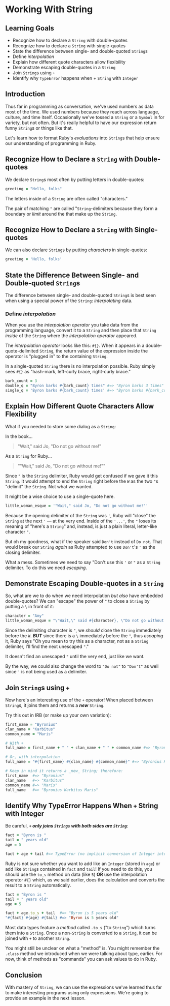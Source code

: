 # Working With String

## Learning Goals

* Recognize how to declare a `String` with double-quotes
* Recognize how to declare a `String` with single-quotes
* State the difference between single- and double-quoted `String`s
* Define _interpolation_
* Explain how different quote characters allow flexibility
* Demonstrate escaping double-quotes in a `String`
* Join `String`s using `+`
* Identify why `TypeError` happens when + `String` with `Integer`

## Introduction

Thus far in programming as conversation, we've used numbers as data most of the
time. We used numbers because they reach across language, culture, and time
itself.  Occasionally we've tossed a `String` or a `Symbol` in for variety, but
not often. But it's really helpful to have our expression return funny
`String`s or things like that.

Let's learn how to format Ruby's _evaluations_ into `String`s that help ensure
our understanding of programming in Ruby.

## Recognize How to Declare a `String` with Double-quotes

We declare `String`s most often by putting letters in double-quotes:

```ruby
greeting = "Hello, folks"
```

The letters inside of a `String` are often called "characters."

The pair of matching `"` are called "`String`-delimiters because they form a
boundary or _limit_ around the that make up the `String`.

## Recognize How to Declare a `String` with Single-quotes

We can also declare `String`s by putting _characters_ in single-quotes:

```ruby
greeting = 'Hello, folks'
```

## State the Difference Between Single- and Double-quoted `String`s

The difference between single- and double-quoted `String`s is best seen when
using a special power of the `String`: _interpolating_ data.
 
### Define _interpolation_

When you use the _interpolation operator_ you take data from the programming
language, convert it to a `String` and then place that `String` _inside_ of
the `String` where the _interpolation operator_ appeared.
 
The _interpolation operator_ looks like this: `#{}`. When it appears in a
double-quote-delimited `String`, the return value of the expression inside the
operator is "plugged in" to the containing `String`.

In a single-quoted `String` there is no interpolation possible. Ruby simply
sees `#{}` as "hash-mark, left-curly brace, right-curly brace."

```ruby
bark_count = 3
double_q = "Byron barks #{bark_count} times" #=> "Byron barks 3 times"
single_q = 'Byron barks #{bark_count} times' #=> "Byron barks #{bark_count} times"
```

## Explain How Different Quote Characters Allow Flexibility

What if you needed to store some dialog as a `String`:

In the book...

> "Wait," said Jo, "Do not go without me!"

As a `String` for Ruby...

> ""Wait," said Jo, "Do not go without me!""

Since `"` is the `String` delimiter, Ruby would get confused if we gave it this
`String`. It would attempt to end the `String` right before the `W` as the two
`"`s "delimit" the `String`.  Not what we wanted.

It might be a wise choice to use a single-quote here.

```ruby
little_woman_esque = '"Wait," said Jo, "Do not go without me!"'
```

Because the opening delimiter of the `String` was `'`, Ruby will "close" the
`String` at the next `'` &mdash; at the very end. Inside of the `'...'`, the
`"` loses its meaning of "here's a `String`" and, instead, is just a plain
literal,  letter-like character `"`.

But oh my goodness, what if the speaker said `Don't` instead of `Do not`.  That
would break our `String` _again_ as Ruby attempted to use `Don't`'s `'` as the
closing delimiter.

What a mess.  Sometimes we need to say "Don't use this `'` or `"` as a `String`
delimiter. To do this we need _escaping_.

## Demonstrate Escaping Double-quotes in a `String`

So, what are we to do when we need interpolation _but also_ have embedded
double-quotes? We can "escape" the power of `"` to close a `String` by putting
a `\` in front of it:

```ruby
character = "Amy"
little_woman_esque = "\"Wait,\" said #{character}, \"Do not go without me!\""
```

Since the delimiting character is `"`, we _should_ close the `String`
immediately before the `W`. ***BUT*** since there is a `\` immediately before
the `"`, thus _escaping_ it, Ruby says "Oh you mean to try this as a character,
not as a `String` delimiter, I'll find the next unescaped `"`."

It doesn't find an unescaped `"` until the very end, just like we want.

By the way, we could also change the word to `"Do not"` to `"Don't"` as well
since `'` is not being used as a delimiter.

## Join `String`s using `+`

Now here's an interesting use of the `+` operator! When placed between
`String`s, it joins them and returns a ***new*** `String`.

Try this out in IRB (or make up your own variation):

```ruby
first_name = "Byronius"
clan_name = "Karbitus"
common_name = "Maris"

# With +
full_name = first_name + " " + clan_name + " " + common_name #=> "Byronius Karbitus Maris"

# Or, with interpolation
full_name = "#{first_name} #{clan_name} #{common_name}" #=> "Byronius Karbitus Maris"

# Keep in mind it returns a _new_ String; therefore:
first_name  #=> "Byronius"
clan_name   #=> "Karbitus"
common_name #=> "Maris"
full_name   #=> "Byronius Karbitus Maris"
```

## Identify Why TypeError Happens When `+` String with Integer

Be careful, ***`+` only joins `Strings` with both sides are `String`***:

```ruby
fact = "Byron is "
tail = " years old"
age = 5

fact + age + tail #=> TypeError (no implicit conversion of Integer into String)
```

Ruby is not sure whether you want to add like an `Integer` (stored in `age`) or
add like `String`s contained in `fact` and `tail`! If you need to do this, you
should use the `to_s` method on data (like `5`) **OR** use the interpolation
operator `#{}` which, as we said earlier, does the calculation and converts the
result to a `String` automatically.

```ruby
fact = "Byron is "
tail = " years old"
age = 5

fact + age.to_s + tail  #=> "Byron is 5 years old"
"#{fact} #{age} #{tail} #=> "Byron is 5 years old"
```

Most data types feature a _method_ called `.to_s` ("to `String`") which turns
them into a `String`.  Once a non-`String` is converted to a `String`, it can
be joined with `+` to another `String`.

You might still be unclear on what a "method" is. You might remember the
`.class` method we introduced when we were talking about type, earlier. For
now, think of methods as "commands" you can ask values to do in Ruby.

## Conclusion

With mastery of `String`, we can use the expressions we've learned thus far to
make interesting programs using only expressions. We're going to provide an
example in the next lesson.
